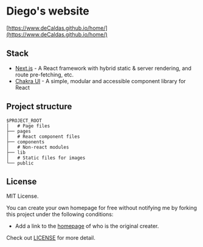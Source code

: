# Diego's website

[https://www.deCaldas.github.io/home/](https://www.deCaldas.github.io/home/)


## Stack

- [Next.js](https://nextjs.org/) - A React framework with hybrid static & server rendering, and route pre-fetching, etc.
- [Chakra UI](https://chakra-ui.com/) - A simple, modular and accessible component library for React


## Project structure

```
$PROJECT_ROOT
│   # Page files
├── pages
│   # React component files
├── components
│   # Non-react modules
├── lib
│   # Static files for images
└── public
```

## License

MIT License.

You can create your own homepage for free without notifying me by forking this project under the following conditions:

- Add a link to the [homepage](https://www.decaldas.github.io/home/) of who is the original creater.


Check out [LICENSE](./LICENSE) for more detail.
